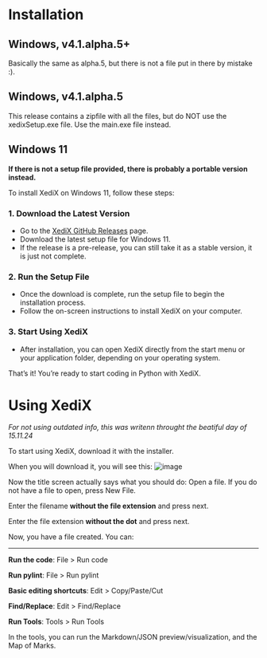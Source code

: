 # Installation
## Windows, v4.1.alpha.5+
Basically the same as alpha.5, but there is not a file put in there by mistake :).

## Windows, v4.1.alpha.5
This release contains a zipfile with all the files, but do NOT use the xedixSetup.exe file. Use the main.exe file instead.

## Windows 11

**If there is not a setup file provided, there is probably a portable version instead.**

To install XediX on Windows 11, follow these steps:

### 1. Download the Latest Version
- Go to the [XediX GitHub Releases](https://github.com/mostypc123/XediX/releases) page.
- Download the latest setup file for Windows 11.
- If the release is a pre-release, you can still take it as a stable version, it is just not complete.

### 2. Run the Setup File
- Once the download is complete, run the setup file to begin the installation process.
- Follow the on-screen instructions to install XediX on your computer.

### 3. Start Using XediX
- After installation, you can open XediX directly from the start menu or your application folder, depending on your operating system.

That’s it! You’re ready to start coding in Python with XediX.

# Using XediX
_For not using outdated info, this was writenn throught the beatiful day of 15.11.24_

To start using XediX, download it with the installer.

When you will download it, you will see this:
![image](https://github.com/user-attachments/assets/57556268-09b6-4e6c-8c97-f6ed5059c0e4)

Now the title screen actually says what you should do: Open a file.
If you do not have a file to open, press New File.

Enter the filename **without the file extension** and press next.

Enter the file extension **without the dot** and press next.

Now, you have a file created.
You can:
***
**Run the code**: File > Run code

**Run pylint**: File > Run pylint

**Basic editing shortcuts**: Edit > Copy/Paste/Cut

**Find/Replace**: Edit > Find/Replace

**Run Tools**: Tools > Run Tools

In the tools, you can run the Markdown/JSON preview/visualization, and the Map of Marks.


